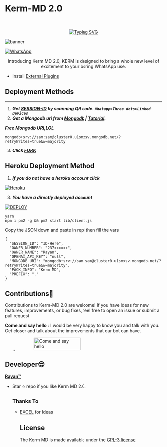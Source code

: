 <p align="center"><h1>Kerm-MD 2.0 </h1><br> </p>



<p align="center"> 
  <p align="center">
  <a href="https://git.io/typing-svg"><img src="https://readme-typing-svg.demolab.com?font=Bungee+Shade&size=25&pause=1000&background=FF000000&width=435&lines=Kerm+MD+2.0;Created+By+Rayan" alt="Typing SVG" /></a>

![banner](https://i.imgur.com/KBmzSvi.jpeg)

<a href="https://chat.whatsapp.com/LhSWBTKUZbO8s9g0g5xy44"><img alt="WhatsApp" src="https://img.shields.io/badge/-Whatsapp%20Group-blue?style=for-the-badge&logo=whatsapp&logoColor=white"/></a>



  <p align="center"> Introducing Kerm MD 2.0, KERM is designed to bring a whole new level of excitement to your boring WhatsApp use. </p>


 - Install [External Plugins](https://github.com/SamPandey001/Secktor-Plugins)
## Deployment Methods
---
1. ***Get [SESSION-ID](https://sampandey00011-af12d376b8d4.herokuapp.com/id) by scanning QR code. `Whatapp>Three dots>Linked Devices`***
2.  ***Get a Mongodb uri from [Mongodb](https://github.com/SamPandey001/Secktor-Md/wiki/Mongodb-URI) | [Tutorial](https://www.youtube.com/watch?v=WWrpBCBlyuo).***


***Free Mongodb URI,LOL***
```
mongodb+srv://sam:sam@cluster0.u1smxsv.mongodb.net/?retryWrites=true&w=majority
```
3.  ***Click [FORK](https://github.com/Kermhack5/Kerm-MD-2.0/fork)***
## Heroku Deployment Method

1.  ***If you do not have a heroku account click <br>***
   
<a href='https://signup.heroku.com/' target="_blank"><img alt='Heroku' src='https://img.shields.io/badge/-Create-black?style=for-the-badge&logo=heroku&logoColor=white'/></a>

3. ***You have a directly deployed account***
   
<a
href='https://heroku.com/deploy?template=https://github.com/Kermhack5/Kerm-MD-2.0' target="_blank"><img alt='DEPLOY' src='https://img.shields.io/badge/-Deploy-black?style=for-the-badge&logo=heroku&logoColor=white'/></a>

```
yarn
npm i pm2 -g && pm2 start lib/client.js
```
Copy the JSON down and paste in repl then fill the vars

```
{
  "SESSION_ID": "ID-Here",
  "OWNER_NUMBER": "237xxxxxx",
  "OWNER_NAME": "Rayan",
  "OPENAI_API_KEY": "null",
  "MONGODB_URI": "mongodb+srv://sam:sam@cluster0.u1smxsv.mongodb.net/?retryWrites=true&w=majority",
  "PACK_INFO": "Kerm MD",
  "PREFIX": "."
}
```
## Contributions🧠

Contributions to Kerm-MD 2.0 are welcome! If you have ideas for new features, improvements, or bug fixes, feel free to open an issue or submit a pull request

 **Come and say hello** : I would be very happy to know you and talk with you. Get closer and talk about the improvements that our bot can have.

 &nbsp;&nbsp;&nbsp;&nbsp;&nbsp;&nbsp;&nbsp;<a href="wa.me/+237656520674">
  <img src="https://i.ibb.co/KNnhcvX/bmc-button.png" alt="Come and say hello" height="40" width="150" style="margin-left: 60px;">
</a>

## Developer😎
 [**Rayan™**](https://github.com/Kermhack5)
 - Star ⭐ repo if you like Kerm MD 2.0.

   ### Thanks To
     - [EXCEL]( https://github.com/excelottah6) for Ideas

       ## License

       The Kerm MD is made available under the [GPL-3 license](https://github.com/Kermhack5/Kerm-MD-2.0/blob/main/LICENSE)
       
